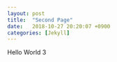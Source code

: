 ```yaml
---
layout: post
title:  "Second Page"
date:   2018-10-27 20:20:07 +0900
categories: [Jekyll]
---
```


Hello World 3